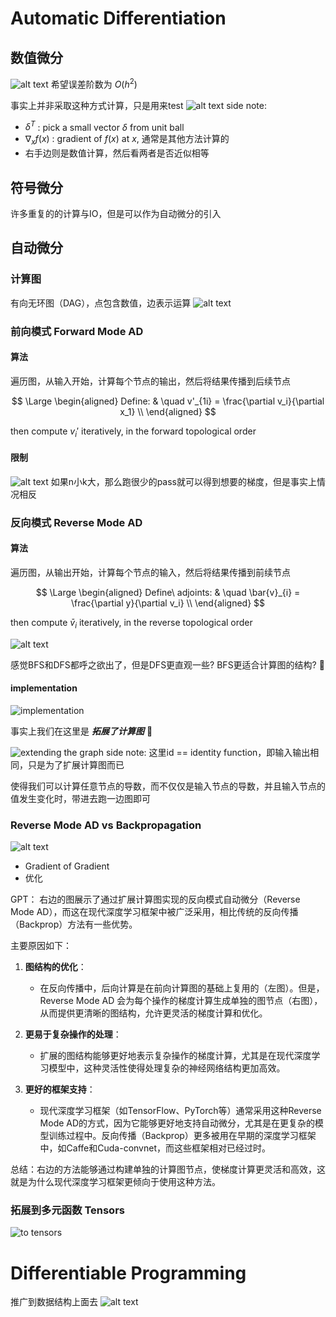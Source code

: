 # Automatic Differentiation
## 数值微分
![alt text](image.png)
希望误差阶数为 $O(h^2)$

事实上并非采取这种方式计算，只是用来test
![alt text](image-1.png)
side note:
- $\delta^T$ : pick a small vector $\delta$ from unit ball
- $\nabla_{x} f(x)$ : gradient of $f(x)$ at $x$, 通常是其他方法计算的
- 右手边则是数值计算，然后看两者是否近似相等

## 符号微分
许多重复的的计算与IO，但是可以作为自动微分的引入

## 自动微分
### 计算图
有向无环图（DAG），点包含数值，边表示运算
![alt text](image-2.png)

### 前向模式 Forward Mode AD
#### 算法
遍历图，从输入开始，计算每个节点的输出，然后将结果传播到后续节点

$$
\Large
\begin{aligned}
Define: & \quad v'_{1i} = \frac{\partial v_i}{\partial x_1} \\
\end{aligned}
$$

then compute $v_i'$ iteratively, in the forward topological order

#### 限制
![alt text](image-3.png)
如果n小k大，那么跑很少的pass就可以得到想要的梯度，但是事实上情况相反


### 反向模式 Reverse Mode AD
#### 算法
遍历图，从输出开始，计算每个节点的输入，然后将结果传播到前续节点

$$
\Large
\begin{aligned}
Define\ adjoints: & \quad \bar{v}_{i} = \frac{\partial y}{\partial v_i} \\
\end{aligned}
$$

then compute $\bar{v}_i$ iteratively, in the reverse topological order

![alt text](image-4.png)

感觉BFS和DFS都呼之欲出了，但是DFS更直观一些? BFS更适合计算图的结构? :thinking:

#### implementation
![implementation](image-5.png)

事实上我们在这里是 ***拓展了计算图*** :thinking:

![extending the graph](image-6.png)
side note: 这里id == identity function，即输入输出相同，只是为了扩展计算图而已


使得我们可以计算任意节点的导数，而不仅仅是输入节点的导数，并且输入节点的值发生变化时，带进去跑一边图即可

### Reverse Mode AD vs Backpropagation

![alt text](image-7.png)

- Gradient of Gradient
- 优化

GPT：
右边的图展示了通过扩展计算图实现的反向模式自动微分（Reverse Mode AD），而这在现代深度学习框架中被广泛采用，相比传统的反向传播（Backprop）方法有一些优势。

主要原因如下：

1. **图结构的优化**：
   - 在反向传播中，后向计算是在前向计算图的基础上复用的（左图）。但是，Reverse Mode AD 会为每个操作的梯度计算生成单独的图节点（右图），从而提供更清晰的图结构，允许更灵活的梯度计算和优化。
   
2. **更易于复杂操作的处理**：
   - 扩展的图结构能够更好地表示复杂操作的梯度计算，尤其是在现代深度学习模型中，这种灵活性使得处理复杂的神经网络结构更加高效。
   
3. **更好的框架支持**：
   - 现代深度学习框架（如TensorFlow、PyTorch等）通常采用这种Reverse Mode AD的方式，因为它能够更好地支持自动微分，尤其是在更复杂的模型训练过程中。反向传播（Backprop）更多被用在早期的深度学习框架中，如Caffe和Cuda-convnet，而这些框架相对已经过时。

总结：右边的方法能够通过构建单独的计算图节点，使梯度计算更灵活和高效，这就是为什么现代深度学习框架更倾向于使用这种方法。

### 拓展到多元函数 Tensors
![to tensors](image-8.png)

# Differentiable Programming
推广到数据结构上面去
![alt text](image-9.png)